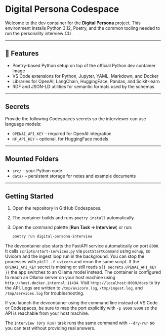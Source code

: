 # Digital Persona Codespace

Welcome to the dev container for the **Digital Persona** project. This environment installs Python 3.12, Poetry, and the common tooling needed to run the personality interview CLI.

---

## 🔧 Features

- Poetry-based Python setup on top of the official Python dev container image
- VS Code extensions for Python, Jupyter, YAML, Markdown, and Docker
- Libraries for OpenAI, LangChain, HuggingFace, Pandas, and Scikit-learn
- RDF and JSON-LD utilities for semantic formats used by the schemas

---

## Secrets

Provide the following Codespaces secrets so the interviewer can use language models:

- `OPENAI_API_KEY` – required for OpenAI integration
- `HF_API_KEY` – optional, for HuggingFace models

---

## Mounted Folders

- `src/` – your Python code
- `data/` – persistent storage for notes and example documents

---

## Getting Started

1. Open the repository in GitHub Codespaces.
2. The container builds and runs `poetry install` automatically.
3. Open the command palette (**Run Task → Interview**) or run:

   ```bash
   poetry run digital-persona-interview
   ```

  The devcontainer also starts the FastAPI service automatically on port `8000`. It calls `scripts/start-services.py` via `postStartCommand` using `nohup`, so Uvicorn and the ingest loop run in the background. You can stop the processes with `pkill -f uvicorn` and rerun the same script. If the `OPENAI_API_KEY` secret is missing or still reads `${{ secrets.OPENAI_API_KEY }}` the app switches to an Ollama model instead. The container is configured to reach an Ollama server on your host machine using `http://host.docker.internal:11434`. Visit `http://localhost:8000/docs` to try the API. Logs are written to `/tmp/uvicorn.log`, `/tmp/ingest.log`, and `/tmp/services.log` for troubleshooting.

   If you launch the devcontainer using the command line instead of VS Code or Codespaces, be sure to map the port explicitly with `-p 8000:8000` so the API is reachable from your host machine.

The `Interview (Dry Run)` task runs the same command with `--dry-run` so you can test without providing real answers.
